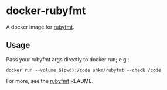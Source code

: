 # docker-rubyfmt

A docker image for [rubyfmt](https://github.com/fables-tales/rubyfmt).

## Usage

Pass your rubyfmt args directly to docker run; e.g.:

```
docker run --volume $(pwd):/code shkm/rubyfmt --check /code
```

For more, see the [rubyfmt](https://github.com/fables-tales/rubyfmt) README.
